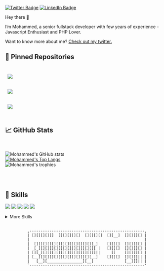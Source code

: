 [![Twitter Badge](https://img.shields.io/badge/Twitter-Profile-informational?style=flat&logo=twitter&logoColor=white&color=1CA2F1)](https://twitter.com/the_dijkstra)
[![LinkedIn Badge](https://img.shields.io/badge/LinkedIn-Profile-informational?style=flat&logo=linkedin&logoColor=white&color=0D76A8)](https://www.linkedin.com/in/mohammed-elhaouari/)
<!-- [![CodePen Badge](https://img.shields.io/badge/CodePen-Profile-informational?style=flat&logo=codepen&logoColor=white&color=black)](https://codepen.io/tsd_mohammed) -->

Hey there 👋

I’m Mohammed, a senior fullstack developer with few years of experience - Javascript Enthusiast and PHP Lover. 

Want to know more about me? [Check out my twitter.](https://twitter.com/the_dijkstra)

## 📌 Pinned Repositories

<br >

<a href="https://github.com/phpjuice/paypal-checkout-sdk">
  <img align="center" style="margin:0.5rem" src="https://github-readme-stats.vercel.app/api/pin/?username=phpjuice&repo=paypal-checkout-sdk&title_color=ffffff&text_color=c9cacc&icon_color=4AB197&bg_color=1A2B34" />
</a>

<br >
<br >

<a href="https://github.com/phpjuice/opencf">
  <img align="center" style="margin:0.5rem" src="https://github-readme-stats.vercel.app/api/pin/?username=phpjuice&repo=opencf&title_color=ffffff&text_color=c9cacc&icon_color=4AB197&bg_color=1A2B34" />
</a>

<br >
<br >

<a href="https://github.com/phpjuice/slopeone">
  <img align="center" style="margin:0.5rem" src="https://github-readme-stats.vercel.app/api/pin/?username=phpjuice&repo=slopeone&title_color=ffffff&text_color=c9cacc&icon_color=4AB197&bg_color=1A2B34" />
</a>

<br>
<br>

## &#x1f4c8; GitHub Stats

<br>

![Mohammed's GitHub stats](https://github-readme-stats.vercel.app/api?username=mohammed-elhaouari&count_private=true&show_icons=true&theme=material-palenight)
<br >
[![Mohammed's Top Langs](https://github-readme-stats.vercel.app/api/top-langs/?username=mohammed-elhaouari&theme=material-palenight&layout=compact)](https://github.com/anuraghazra/github-readme-stats)
<br >
![Mohammed's trophies](https://github-profile-trophy.vercel.app/?username=mohammed-elhaouari&column=5&margin-w=7&margin-h=7&theme=discord)

<br>
<br>

## 💼 Skills

![](https://img.shields.io/badge/Code-TypeScript-informational?style=flat&logo=TypeScript&logoColor=white&color=017acb)
![](https://img.shields.io/badge/Code-React-informational?style=flat&logo=react&logoColor=white&color=00ccff)
![](https://img.shields.io/badge/Code-NextJS-informational?style=flat&logo=NextJS&logoColor=white&color=000000)
![](https://img.shields.io/badge/Code-Astro-informational?style=flat&logo=astro&logoColor=white&color=ff5606)
![](https://img.shields.io/badge/Code-Express-informational?style=flat&logo=express&logoColor=white&color=000000)

<details>
<summary>More Skills</summary>
<br>

![](https://img.shields.io/badge/Style-CSS-informational?style=flat&logo=css3&logoColor=white&color=4AB197)
![](https://img.shields.io/badge/Style-Tailwind-informational?style=flat&logo=Tailwind-CSS&logoColor=white&color=4AB197)
![](https://img.shields.io/badge/Style-Sass-informational?style=flat&logo=Sass&logoColor=white&color=4AB197)

<br>

![](https://img.shields.io/badge/Test-Jasmine-informational?style=flat&logo=Jasmine&logoColor=white&color=4AB197)
![](https://img.shields.io/badge/Test-Jest-informational?style=flat&logo=jest&logoColor=white&color=4AB197)
![](https://img.shields.io/badge/Test-Mocha-informational?style=flat&logo=Mocha&logoColor=white&color=4AB197)
![](https://img.shields.io/badge/Test-Cypress-informational?style=flat&logo=Cypress&logoColor=white&color=4AB197)

<br>

![](https://img.shields.io/badge/Tools-NGINX-informational?style=flat&logo=nginx&logoColor=white&color=4AB197)
![](https://img.shields.io/badge/Tools-Netlify-informational?style=flat&logo=netlify&logoColor=white&color=4AB197)
![](https://img.shields.io/badge/Tools-Actions-informational?style=flat&logo=github-actions&logoColor=white&color=4AB197)
![](https://img.shields.io/badge/Tools-NPM-informational?style=flat&logo=npm&logoColor=white&color=4AB197)
![](https://img.shields.io/badge/Tools-Postman-informational?style=flat&logo=Postman&logoColor=white&color=4AB197)
![](https://img.shields.io/badge/Tools-Illustrator-informational?style=flat&logo=Adobe-Illustrator&logoColor=white&color=4AB197)
![](https://img.shields.io/badge/Tools-GitHub-informational?style=flat&logo=GitHub&logoColor=white&color=4AB197)
![](https://img.shields.io/badge/Tools-GitLab-informational?style=flat&logo=GitLab&logoColor=white&color=4AB197)
![](https://img.shields.io/badge/Tools-Bitbucket-informational?style=flat&logo=Bitbucket&logoColor=white&color=4AB197)

</details>

<br>

              ,----------------------------------------------------,
              | [][][][][]  [][][][][]  [][][][]  [][__]  [][][][] |
              |                                                    |
              |  [][][][][][][][][][][][][][_]    [][][]  [][][][] |
              |  [_][][][][][][][][][][][][][ |   [][][]  [][][][] |
              | [][_][][][][][][][][][][][][]||     []    [][][][] |
              | [__][][][][][][][][][][][][__]    [][][]  [][][]|| |
              |   [__][________________][__]              [__][]|| |
              `----------------------------------------------------'
